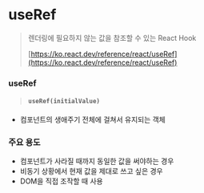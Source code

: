 # useRef

> 렌더링에 필요하지 않는 값을 참조할 수 있는 React Hook
>
> [https://ko.react.dev/reference/react/useRef](https://ko.react.dev/reference/react/useRef)

### useRef

> #### `useRef(initialValue)` <a href="#useref" id="useref"></a>

* 컴포넌트의 생애주기 전체에 걸쳐서 유지되는 객체

### 주요 용도

* 컴포넌트가 사라질 때까지 동일한 값을 써야하는 경우
* 비동기 상황에서 현재 값을 제대로 쓰고 싶은 경우
* DOM을 직접 조작할 때 사용

